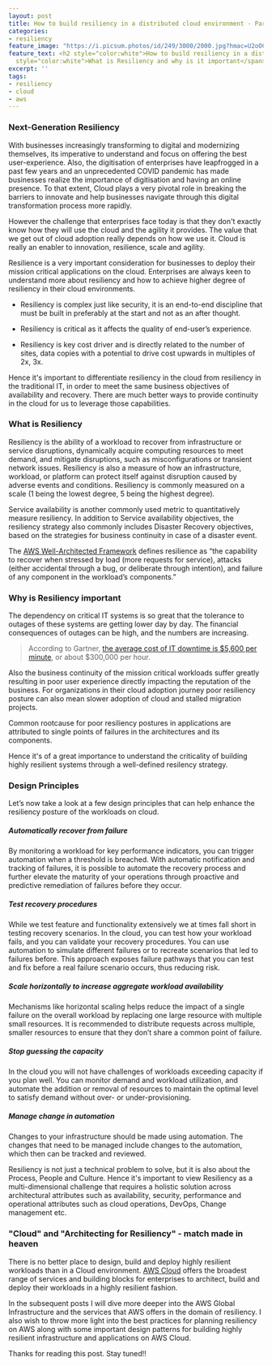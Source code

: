 ```yaml
---
layout: post
title: How to build resiliency in a distributed cloud environment - Part 1
categories:
- resiliency
feature_image: "https://i.picsum.photos/id/249/3000/2000.jpg?hmac=U2oOCXdXUwt6ftKMC4icF6eS8dGDUZJM_0-qi0JEqjk"
feature_text: <h2 style="color:white">How to build resiliency in a distributed cloud environment - Part 1</h2> <span
  style="color:white">What is Resiliency and why is it important</span>
excerpt: ''
tags:
- resiliency
- cloud
- aws
---
```


### Next-Generation Resiliency 

With businesses increasingly transforming to digital and modernizing themselves, its imperative to understand and focus on offering the best user-experience. Also, the digitisation of enterprises have leapfrogged in a past few years and an unprecedented COVID pandemic has made businesses realize the importance of digitisation and having an online presence. To that extent, Cloud plays a very pivotal role in breaking the barriers to innovate and help businesses navigate through this digital transformation process more rapidly. 

However the challenge that enterprises face today is that they don't exactly know how they will use the cloud and the agility it provides. The value that we get out of cloud adoption really depends on how we use it. Cloud is really an enabler to innovation, resilience, scale and agility.

Resilience is a very important consideration for businesses to deploy their mission critical applications on the cloud. Enterprises are always keen to understand more about resiliency and how to achieve higher degree of resiliency in their cloud environments. 

* Resiliency is complex just like security, it is an end-to-end discipline that must be built in preferably at the start and not as an after thought. 

* Resiliency is critical as it affects the quality of end-user’s experience.

* Resiliency is key cost driver and is directly related to the number of sites, data copies with a potential to drive cost upwards in multiples of 2x, 3x.

Hence it's important to differentiate resiliency in the cloud from resiliency in the traditional IT, in order to meet the same business objectives of availability and recovery. There are much better ways to provide continuity in the cloud for us to leverage those capabilities.

### What is Resiliency

Resiliency is the ability of a workload to recover from infrastructure or service disruptions, dynamically acquire computing resources to meet demand, and mitigate disruptions, such as misconfigurations or transient network issues. Resiliency is also a measure of how an infrastructure, workload, or platform can protect itself against disruption caused by adverse events and conditions. Resiliency is commonly measured on a scale (1 being the lowest degree, 5 being the highest degree).

Service availability is another commonly used metric to quantitatively measure resiliency. In addition to Service availability objectives, the resiliency strategy also commonly includes Disaster Recovery objectives, based on the strategies for business continuity in case of a disaster event. 

The [AWS Well-Architected Framework](https://wa.aws.amazon.com/wellarchitected/2020-07-02T19-33-23/wat.concept.resiliency.en.html) defines resilience as “the capability to recover when stressed by load (more requests for service), attacks (either accidental through a bug, or deliberate through intention), and failure of any component in the workload’s components.”

### Why is Resiliency important

The dependency on critical IT systems is so great that the tolerance to outages of these systems are getting lower day by day. The financial consequences of outages can be high, and the numbers are increasing.

> According to Gartner, [the average cost of IT downtime is $5,600 per minute](https://www.the20.com/blog/the-cost-of-it-downtime/), or about $300,000 per hour.

Also the business continuity of the mission critical workloads suffer greatly resulting in poor user experience directly impacting the reputation of the business. For organizations in their cloud adoption journey poor resiliency posture can also mean slower adoption of cloud and stalled migration projects.

Common rootcause for poor resiliency postures in applications are attributed to single points of failures in the architectures and its components.

Hence it's of a great importance to understand the criticality of building highly resilient systems through a well-defined resilency strategy.

### Design Principles

Let’s now take a look at a few design principles that can help enhance the resiliency posture of the workloads on cloud.

##### Automatically recover from failure
By monitoring a workload for key performance indicators, you can trigger automation when a threshold is breached. With automatic notification and tracking of failures, it is possible to automate the recovery process and further elevate the maturity of your operations through proactive and predictive remediation of failures before they occur.

##### Test recovery procedures
While we test feature and functionality extensively we at times fall short in testing recovery scenarios. In the cloud, you can test how your workload fails, and you can validate your recovery procedures. You can use automation to simulate different failures or to recreate scenarios that led to failures before. This approach exposes failure pathways that you can test and fix before a real failure scenario occurs, thus reducing risk.

##### Scale horizontally to increase aggregate workload availability
Mechanisms like horizontal scaling helps reduce the impact of a single failure on the overall workload by replacing one large resource with multiple small resources. It is recommended to distribute requests across multiple, smaller resources to ensure that they don’t share a common point of failure.

##### Stop guessing the capacity
In the cloud you will not have challenges of workloads exceeding capacity if you plan well. You can monitor demand and workload utilization, and automate the addition or removal of resources to maintain the optimal level to satisfy demand without over- or under-provisioning.

##### Manage change in automation
Changes to your infrastructure should be made using automation. The changes that need to be managed include changes to the automation, which then can be tracked and reviewed.

Resiliency is not just a technical problem to solve, but it is also about the Process, People and Culture. Hence it's important to view Resiliency as a multi-dimensional challenge that requires a holistic solution across architectural attributes such as availability, security, performance and operational attributes such as cloud operations, DevOps, Change management etc. 

### "Cloud" and "Architecting for Resiliency" - match made in heaven

There is no better place to design, build and deploy highly resilient workloads than in a Cloud environment. [AWS Cloud](https://aws.amazon.com/) offers the broadest range of services and building blocks for enterprises to architect, build and deploy their workloads in a highly resilient fashion. 

In the subsequent posts I will dive more deeper into the AWS Global Infrastructure and the services that AWS offers in the domain of resiliency. I also wish to throw more light into the best practices for planning resiliency on AWS along with some important design patterns for building highly resilient infrastructure and applications on AWS Cloud.

Thanks for reading this post. Stay tuned!! 